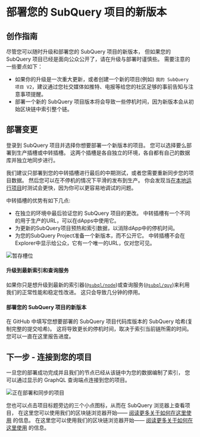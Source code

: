 # 部署您的 SubQuery 项目的新版本

## 创作指南

尽管您可以随时升级和部署您的 SubQuery 项目的新版本， 但如果您的 SubQuery 项目已经是面向公众公开了，请在升级与部署时谨慎些。 需要注意的一些要点如下：
- 如果你的升级是一次重大更新，或者创建一个新的项目(例如) `我的 SubQuery 项目 V2`，建议通过您社交媒体如推特、电报等给您的社区足够的事前告知与注意事项提醒。
- 部署一个新的 SubQuery 项目版本将会导致一些停机时间，因为新版本会从初始区块链中索引整个链。

## 部署变更

登录到 SubQuery 项目并选择你想要部署一个新版本的项目。 您可以选择要么部署到生产插槽或中转插槽。 这两个插槽是各自独立的环境，各自都有自己的数据库并独立地同步进行。

我们建议只部署到您的中转插槽进行最后的中期测试，或者您需要重新同步您的项目数据。 然后您可以在不停机的情况下平滑的发布到生产。 你会发现当[在本地运行项目](../run/run.md)时测试会更快，因为你可以更容易地调试</a>的问题。

中转插槽的优势有如下几点:
* 在独立的环境中最后验证您的 SubQuery 项目的更改。 中转插槽有一个不同的用于生产的URL，可以在dApps中使用它。
* 为更新的SubQuery项目预热和索引数据，以消除dApp中的停机时间。
* 为您的SubQuery Project准备一个新版本，而不公开它。 中转插槽不会在Explorer中显示给公众，它有一个唯一的URL，仅对您可见。

![暂存槽位](/assets/img/staging_slot.png)

#### 升级到最新索引和查询服务

如果你只是想升级到最新的索引器([`@subql/node`](https://www.npmjs.com/package/@subql/node))或查询服务([`@subql/quy`](https://www.npmjs.com/package/@subql/query))来利用我们的正常性能和稳定性改进。 这只会导致几分钟的停用。

#### 部署您的 SubQuery 项目的新版本

在 GitHub 中填写您想要部署的 SubQuery 项目代码库版本的 SubQuery 哈希(复制完整的提交哈希)。 这将导致更长的停机时间，取决于索引当前链所需的时间。 您可以一直在这里报告进度。

## 下一步 - 连接到您的项目
一旦您的部署成功完成并且我们的节点已经从该链中为您的数据编制了索引， 您可以通过显示的 GraphQL 查询端点连接到您的项目。

![正在部署和同步的项目](/assets/img/projects-deploy-sync.png)

您也可以点击项目标题旁边的三个小点图标，从而在 SubQuery 浏览器上查看项目， 在这里您可以使用我们的区块链浏览器开始—— [阅读更多关于如何在这里使用](../query/query.md) 的信息。 在这里您可以使用我们的区块链浏览器开始—— [阅读更多关于如何在这里使用](../query/query.md) 的信息。
